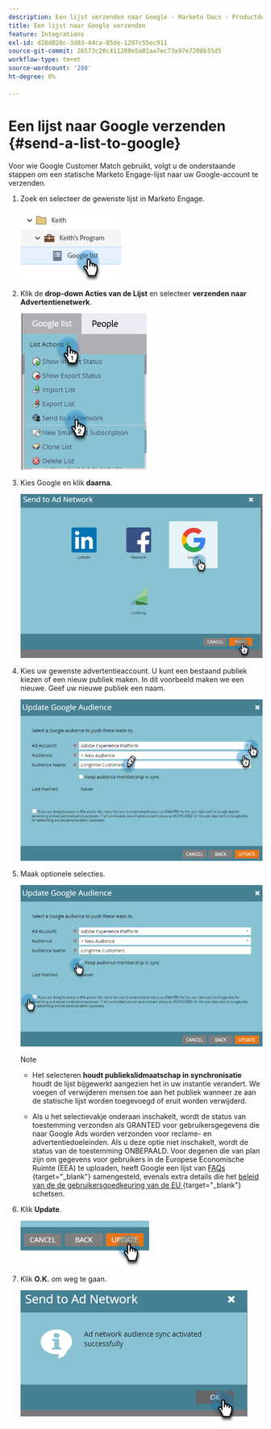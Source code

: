 ```yaml
---
description: Een lijst verzenden naar Google - Marketo Docs - Productdocumentatie
title: Een lijst naar Google verzenden
feature: Integrations
exl-id: d28d828c-3d83-44ca-85de-1207c55ec911
source-git-commit: 26573c20c411208e5a01aa7ec73a97e7208b35d5
workflow-type: tm+mt
source-wordcount: '208'
ht-degree: 0%

---
```


# Een lijst naar Google verzenden {#send-a-list-to-google}

Voor wie Google Customer Match gebruikt, volgt u de onderstaande stappen om een statische Marketo Engage-lijst naar uw Google-account te verzenden.

1. Zoek en selecteer de gewenste lijst in Marketo Engage.

   ![](assets/send-a-list-to-google-1.png)

1. Klik de **drop-down Acties van de Lijst** en selecteer **verzenden naar Advertentienetwerk**.

   ![](assets/send-a-list-to-google-2.png)

1. Kies Google en klik **daarna**.

   ![](assets/send-a-list-to-google-3.png)

1. Kies uw gewenste advertentieaccount. U kunt een bestaand publiek kiezen of een nieuw publiek maken. In dit voorbeeld maken we een nieuwe. Geef uw nieuwe publiek een naam.

   ![](assets/send-a-list-to-google-4.png)

1. Maak optionele selecties.

   ![](assets/send-a-list-to-google-5.png)

   >[!NOTE]
   >
   >* Het selecteren **houdt publiekslidmaatschap in synchronisatie** houdt de lijst bijgewerkt aangezien het in uw instantie verandert. We voegen of verwijderen mensen toe aan het publiek wanneer ze aan de statische lijst worden toegevoegd of eruit worden verwijderd.
   >
   >* Als u het selectievakje onderaan inschakelt, wordt de status van toestemming verzonden als GRANTED voor gebruikersgegevens die naar Google Ads worden verzonden voor reclame- en advertentiedoeleinden. Als u deze optie niet inschakelt, wordt de status van de toestemming ONBEPAALD. Voor degenen die van plan zijn om gegevens voor gebruikers in de Europese Economische Ruimte (EEA) te uploaden, heeft Google een lijst van [ FAQs ](https://support.google.com/google-ads/answer/14310715){target="_blank"} samengesteld, evenals extra details die het [ beleid van de de gebruikersgoedkeuring van de EU ](https://www.google.com/about/company/user-consent-policy/){target="_blank"} schetsen.

1. Klik **Update**.

   ![](assets/send-a-list-to-google-6.png)

1. Klik **O.K.** om weg te gaan.

   ![](assets/send-a-list-to-google-7.png)
